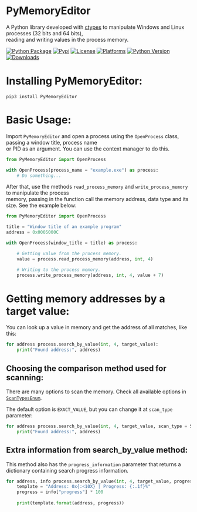 # PyMemoryEditor

A Python library developed with [ctypes](https://docs.python.org/3/library/ctypes.html) to manipulate Windows and Linux processes (32 bits and 64 bits), <br>
reading and writing values in the process memory.

[![Python Package](https://github.com/JeanExtreme002/PyMemoryEditor/actions/workflows/python-package.yml/badge.svg)](https://github.com/JeanExtreme002/PyMemoryEditor/actions/workflows/python-package.yml)
[![Pypi](https://img.shields.io/pypi/v/PyMemoryEditor)](https://pypi.org/project/PyMemoryEditor/)
[![License](https://img.shields.io/pypi/l/PyMemoryEditor)](https://pypi.org/project/PyMemoryEditor/)
[![Platforms](https://img.shields.io/badge/platforms-Windows%20%7C%20Linux-8A2BE2)](https://pypi.org/project/PyMemoryEditor/)
[![Python Version](https://img.shields.io/badge/python-3.6%20%7C%203.7%20%7C%203.8%20%7C%203.9%20%7C%203.10%20%7C%203.11-blue)](https://pypi.org/project/PyMemoryEditor/)
[![Downloads](https://static.pepy.tech/personalized-badge/pymemoryeditor?period=total&units=international_system&left_color=grey&right_color=orange&left_text=Downloads)](https://pypi.org/project/PyMemoryEditor/)

# Installing PyMemoryEditor:
```
pip3 install PyMemoryEditor
```

# Basic Usage:
Import `PyMemoryEditor` and open a process using the `OpenProcess` class, passing a window title, process name <br>
or PID as an argument. You can use the context manager to do this.
```py
from PyMemoryEditor import OpenProcess

with OpenProcess(process_name = "example.exe") as process:
    # Do something...
```

After that, use the methods `read_process_memory` and `write_process_memory` to manipulate the process <br>
memory, passing in the function call the memory address, data type and its size. See the example below:
```py
from PyMemoryEditor import OpenProcess

title = "Window title of an example program"
address = 0x0005000C

with OpenProcess(window_title = title) as process:

    # Getting value from the process memory.
    value = process.read_process_memory(address, int, 4)

    # Writing to the process memory.
    process.write_process_memory(address, int, 4, value + 7)
```

# Getting memory addresses by a target value:
You can look up a value in memory and get the address of all matches, like this:
```py
for address process.search_by_value(int, 4, target_value):
    print("Found address:", address)
```

## Choosing the comparison method used for scanning:
There are many options to scan the memory. Check all available options in [`ScanTypesEnum`](https://github.com/JeanExtreme002/PyMemoryEditor/blob/master/PyMemoryEditor/win32/enums/scan_types.py).

The default option is `EXACT_VALUE`, but you can change it at `scan_type` parameter:
```py
for address process.search_by_value(int, 4, target_value, scan_type = ScanTypesEnum.BIGGER_THAN):
    print("Found address:", address)
```

## Extra information from search_by_value method:
This method also has the `progress_information` parameter that returns a dictionary containing search progress information.
```py
for address, info process.search_by_value(int, 4, target_value, progress_information = True):
    template = "Address: 0x{:<10X} | Progress: {:.1f}%"
    progress = info["progress"] * 100
    
    print(template.format(address, progress))
```
